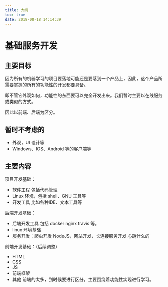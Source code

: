 ```yaml
---
title: 大纲
toc: true
date: 2018-08-18 14:14:39
---
```


# 基础服务开发


## 主要目标

因为所有的机器学习的项目要落地可能还是要落到一个产品上，因此，这个产品所需要掌握的所有的功能性的开发都要具备。

即不管它外观如何，功能性的东西要可以完全开发出来。我们暂时主要以在线服务或类似的方式。

因此以前端、后端为区分。

## 暂时不考虑的

- 外观，UI 设计等
- Windows、IOS、Android 等的客户端等

## 主要内容

项目开发基础：

- 软件工程 包括代码管理
- Linux 环境，包括 shell、GNU 工具等
- 开发工具 比如各种IDE、文本工具等

后端开发基础：

- 后端开发工具 包括 docker nginx travis 等。
- linux 环境基础
- 服务开发：爬虫开发 NodeJS，网站开发，长连接服务开发 心跳什么的


前端开发基础：（后续调整）

- HTML
- CSS
- JS
- 前端框架
- 其他 前端的太多，到时候要进行区分，主要围绕着功能性实现进行学习。
